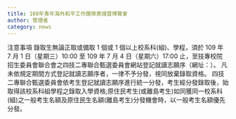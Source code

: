 ```yaml
---
title: 108年青年海外和平工作團隊表揚暨博覽會
author: 管理者
category: news
---
```


注意事項
錄取生無論正取或備取 1 個或 1 個以上校系科(組)、學程，須於 109 年 7 月 1 日（星期三）10:00 至 109 年 7 月 4 日（星期六）17:00 止，至技專校院招生委員會聯合會之四技二專聯合甄選委員會網站登記就讀志願序（網址：）。 凡未依規定期間方式登記就讀志願序者，一律不予分發，視同放棄錄取資格。
四技二專聯合甄選委員會依考生登記就讀志願序進行統一分發，考生經分發錄取後，始取得該校系科組學程之錄取入學資格;原住民考生(或離島考生)如同獲同一校系科(組)之一般考生名額及原住民生名額(離島考生)分發機會時，以一般考生名額優先分發。
